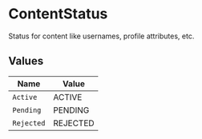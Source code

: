 # ContentStatus

Status for content like usernames, profile attributes, etc.


## Values

| Name       | Value      |
| ---------- | ---------- |
| `Active`   | ACTIVE     |
| `Pending`  | PENDING    |
| `Rejected` | REJECTED   |